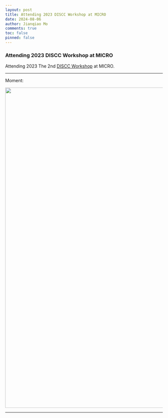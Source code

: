```yaml
---
layout: post
title: Attending 2023 DISCC Workshop at MICRO
date: 2024-08-06
author: Jianqiao Mo
comments: true
toc: false
pinned: false
---
```

### Attending 2023 DISCC Workshop at MICRO

Attending 2023 The 2nd [DISCC Workshop](https://disccworkshop.org/index.html) at MICRO.

***

Moment:

<img src="https://1drv.ms/i/s!ArP-P73K7ZWHgnqQcSX4s3_BPHZg?embed=1&width=1024" width="1024" height="auto" />

***
